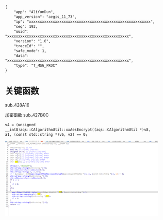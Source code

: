 ```
{
	"app": "AliYunDun",
	"app_version": "aegis_11_73",
	"ip": "xxxxxxxxxxxxxxxxxxxxxxxxxxxxxxxxxxxxxxxxxxxxxxxxxxxxxxxx",
	"seq": 193,
	"uuid": "xxxxxxxxxxxxxxxxxxxxxxxxxxxxxxxxxxxxxxxxxxxxxxxxxxxxxxxx",
	"version": "1.0",
	"traceId": "",
	"safe_mode": 1,
	"data": "xxxxxxxxxxxxxxxxxxxxxxxxxxxxxxxxxxxxxxxxxxxxxxxxxxxxxxxx",
	"type": "T_MSG_PROC"
}
```

# 关键函数

 sub_428A16
 
 加密函数 sub_427B0C
 
 ```
 v4 = (unsigned __int8)aqs::CAlgorithmUtil::xxAesEncrypt((aqs::CAlgorithmUtil *)v8, a1, (const std::string *)v6, v2) == 0;
 ```
 
 ![image.png](images/WEBRESOURCE3485ced3efedf968695919ad1faf45d8image.png)